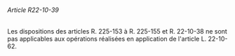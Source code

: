 ###### Article R22-10-39

Les dispositions des articles R. 225-153 à R. 225-155 et R. 22-10-38 ne sont pas applicables aux opérations réalisées en application de l'article L. 22-10-62.

